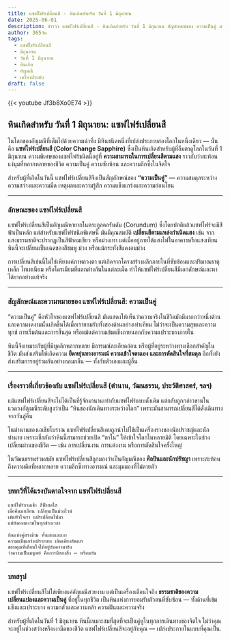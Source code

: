```yaml
---
title: แซฟไฟร์เปลี่ยนสี - หินเกิดสำหรับ วันที่ 1 มิถุนายน
date: 2025-06-01
description: สำรวจ แซฟไฟร์เปลี่ยนสี - หินเกิดสำหรับ วันที่ 1 มิถุนายน สัญลักษณ์ของ ความเป็นคู่ มาเรียนรู้ความหมายลึกซึ้งของหินพิเศษนี้
author: 365วัน
tags:
  - แซฟไฟร์เปลี่ยนสี
  - มิถุนายน
  - วันที่ 1 มิถุนายน
  - หินเกิด
  - อัญมณี
  - เครื่องประดับ
draft: false
---
```


{{< youtube Jf3b8Xo0E74 >}}

## หินเกิดสำหรับ วันที่ 1 มิถุนายน: แซฟไฟร์เปลี่ยนสี

ในโลกของอัญมณีที่เต็มไปด้วยความน่าทึ่ง มีหินชนิดหนึ่งที่เปล่งประกายสองโลกในหนึ่งเดียว — นั่นคือ **แซฟไฟร์เปลี่ยนสี (Color Change Sapphire)** ซึ่งเป็นหินเกิดสำหรับผู้ที่ลืมตาดูโลกในวันที่ 1 มิถุนายน ความพิเศษของแซฟไฟร์ชนิดนี้อยู่ที่ **ความสามารถในการเปลี่ยนสีตามแสง** ราวกับว่าสะท้อนแง่มุมที่หลากหลายของชีวิต ความเป็นคู่ ความซับซ้อน และความลึกซึ้งในจิตใจ

สำหรับผู้ที่เกิดในวันนี้ แซฟไฟร์เปลี่ยนสีจึงเป็นสัญลักษณ์ของ **“ความเป็นคู่”** — ความสมดุลระหว่างความสว่างและความมืด เหตุผลและความรู้สึก ความแข็งแกร่งและความอ่อนโยน

---

### ลักษณะของ แซฟไฟร์เปลี่ยนสี

แซฟไฟร์เปลี่ยนสีเป็นอัญมณีหายากในตระกูลคอรันดัม (Corundum) ซึ่งโดยปกติแล้วแซฟไฟร์จะมีสีฟ้าเป็นหลัก แต่สำหรับแซฟไฟร์ชนิดพิเศษนี้ มันมีคุณสมบัติ **เปลี่ยนสีตามแหล่งกำเนิดแสง** เช่น จากแสงธรรมชาติจะปรากฏเป็นสีฟ้าอมเขียว หรือม่วงเทา แต่เมื่ออยู่ภายใต้แสงไฟในอาคารหรือแสงเทียน หินนี้จะเปลี่ยนเป็นเฉดของสีชมพู ม่วง หรือแม้กระทั่งสีแดงอมม่วง

การเปลี่ยนสีเช่นนี้ไม่ใช่เพียงแค่ภาพลวงตา แต่เกิดจากโครงสร้างผลึกภายในที่ซับซ้อนและปริมาณธาตุเหล็ก ไทเทเนียม หรือโครเมียมที่แตกต่างกันในแต่ละเม็ด ทำให้แซฟไฟร์เปลี่ยนสีมีเอกลักษณ์และหาได้ยากอย่างแท้จริง

---

### สัญลักษณ์และความหมายของ แซฟไฟร์เปลี่ยนสี: ความเป็นคู่

“ความเป็นคู่” คือหัวใจของแซฟไฟร์เปลี่ยนสี มันแสดงให้เห็นว่าความจริงในชีวิตมักมีมากกว่าหนึ่งด้าน และความงดงามนั้นเกิดขึ้นได้เมื่อเรายอมรับทั้งสองด้านอย่างเท่าเทียม ไม่ว่าจะเป็นความสุขและความทุกข์ การเริ่มต้นและการสิ้นสุด หรือแม้แต่ความเข้มแข็งภายนอกกับความเปราะบางภายใน

หินนี้จึงเหมาะกับผู้ที่มีบุคลิกหลากหลาย มีอารมณ์ละเอียดอ่อน หรือผู้ที่อยู่ระหว่างทางเลือกสำคัญในชีวิต มันส่งเสริมให้เกิดความ **ยืดหยุ่นทางอารมณ์ ความเข้าใจตนเอง และการตัดสินใจที่สมดุล** อีกทั้งยังส่งเสริมการอยู่ร่วมกันอย่างกลมกลืน — ทั้งกับตัวเองและผู้อื่น

---

### เรื่องราวที่เกี่ยวข้องกับ แซฟไฟร์เปลี่ยนสี (ตำนาน, วัฒนธรรม, ประวัติศาสตร์, ฯลฯ)

แม้แซฟไฟร์เปลี่ยนสีจะไม่ได้เป็นที่รู้จักมานานเท่ากับแซฟไฟร์แบบดั้งเดิม แต่กลับถูกกล่าวขานในแวดวงอัญมณีระดับสูงว่าเป็น “หินของนักเดินทางระหว่างโลก” เพราะมันสามารถเปลี่ยนสีได้ดั่งเดินทางจากวันสู่คืน

ในตำนานของเอเชียโบราณ แซฟไฟร์เปลี่ยนสีเคยถูกนำไปใช้เป็นเครื่องรางของนักปราชญ์และนักทำนาย เพราะเชื่อกันว่าหินนี้สามารถช่วยเปิด “ตาใน” ให้เข้าใจโลกในหลายมิติ โดยเฉพาะในช่วงเปลี่ยนผ่านของชีวิต — เช่น การเปลี่ยนงาน การแต่งงาน หรือการตัดสินใจครั้งใหญ่

ในวัฒนธรรมร่วมสมัย แซฟไฟร์เปลี่ยนสีถูกมองว่าเป็นอัญมณีของ **ศิลปินและนักปรัชญา** เพราะสะท้อนถึงความคิดที่หลากหลาย ความลึกซึ้งทางอารมณ์ และมุมมองที่ไม่ตายตัว

---

### บทกวีที่ได้แรงบันดาลใจจาก แซฟไฟร์เปลี่ยนสี

```
แซฟไฟร์ยามเช้า สีฟ้าสดใส  
เมื่อคืนมาเยือน เปลี่ยนเป็นม่วงไวน์  
เช่นหัวใจเรา แปรเปลี่ยนไปมา  
แต่ยังคงงดงามในทุกช่วงเวลา

หินแห่งคู่ตรงข้าม ทั้งแสงและเงา  
ความแข็งแกร่งเปราะบาง เดินเคียงกันเบา  
ขอบคุณที่เตือนใจให้อยู่กับความจริง  
ว่าความเป็นมนุษย์ คือการมีสองสิ่ง — พร้อมกัน
```

---

### บทสรุป

แซฟไฟร์เปลี่ยนสีไม่ใช่เพียงแค่อัญมณีสวยงาม แต่เป็นเครื่องเตือนใจถึง **ธรรมชาติของความเปลี่ยนแปลงและความเป็นคู่** ที่อยู่ในทุกชีวิต เป็นหินแห่งการยอมรับตัวตนที่ซับซ้อน — ทั้งด้านที่เข้มแข็งและเปราะบาง ความกลัวและความกล้า ความฝันและความจริง

สำหรับผู้ที่เกิดในวันที่ 1 มิถุนายน หินนี้เหมาะสมที่สุดที่จะเป็นคู่หูในทุกการเดินทางของจิตใจ ไม่ว่าคุณจะอยู่ในช่วงสว่างหรือเงามืดของชีวิต แซฟไฟร์เปลี่ยนสีจะอยู่กับคุณ — เปล่งประกายในแบบที่คุณเป็น.